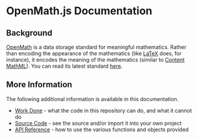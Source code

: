 
# OpenMath.js Documentation

## Background

[OpenMath](http://www.openmath.org) is a data storage standard for
meaningful mathematics.  Rather than encoding the appearance of the
mathematics (like [LaTeX](https://en.wikibooks.org/wiki/LaTeX) does, for
instance), it encodes the meaning of the mathematics (similar to [Content
MathML](https://www.w3.org/TR/MathML2/chapter4.html#contm.intro)).  You can
read its latest standard
[here](http://www.openmath.org/standard/om20-2004-06-30/).

## More Information

The following additional information is available in this documentation.

 * [Work Done](work-done.md) - what the code in this repository can do, and
   what it cannot do
 * [Source Code](source-code.md) - see the source and/or import it into your
   own project
 * [API Reference](api-reference.md) - how to use the various functions and
   objects provided
